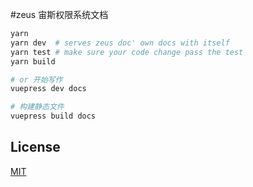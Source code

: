 #zeus 宙斯权限系统文档

``` bash
yarn
yarn dev  # serves zeus doc' own docs with itself
yarn test # make sure your code change pass the test
yarn build

# or 开始写作
vuepress dev docs

# 构建静态文件
vuepress build docs
```
## License

[MIT](https://github.com/bullteam/zeus-wiki/blob/master/LICENSE)
